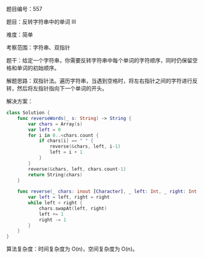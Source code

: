 题目编号：557

题目：反转字符串中的单词 III

难度：简单

考察范围：字符串、双指针

题干：给定一个字符串，你需要反转字符串中每个单词的字符顺序，同时仍保留空格和单词的初始顺序。

解题思路：双指针法。遍历字符串，当遇到空格时，将左右指针之间的字符进行反转，然后将左指针指向下一个单词的开头。

解决方案：

```swift
class Solution {
    func reverseWords(_ s: String) -> String {
        var chars = Array(s)
        var left = 0
        for i in 0..<chars.count {
            if chars[i] == " " {
                reverse(&chars, left, i-1)
                left = i + 1
            }
        }
        reverse(&chars, left, chars.count-1)
        return String(chars)
    }
    
    func reverse(_ chars: inout [Character], _ left: Int, _ right: Int) {
        var left = left, right = right
        while left < right {
            chars.swapAt(left, right)
            left += 1
            right -= 1
        }
    }
}
```

算法复杂度：时间复杂度为 O(n)，空间复杂度为 O(n)。